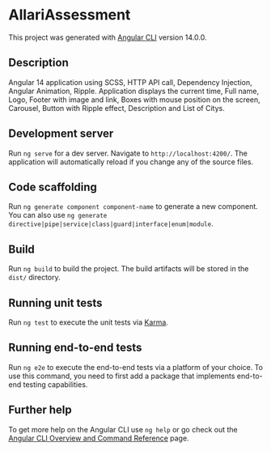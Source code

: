 
# AllariAssessment

This project was generated with [Angular CLI](https://github.com/angular/angular-cli) version 14.0.0.
## Description

Angular 14 application using SCSS, HTTP API call, Dependency Injection, Angular Animation, Ripple.
Application displays the current time, Full name, Logo, Footer with image and link, Boxes with mouse position on the screen, Carousel, Button with Ripple effect, Description and List of Citys.

## Development server

Run `ng serve` for a dev server. Navigate to `http://localhost:4200/`. The application will automatically reload if you change any of the source files.

## Code scaffolding

Run `ng generate component component-name` to generate a new component. You can also use `ng generate directive|pipe|service|class|guard|interface|enum|module`.

## Build

Run `ng build` to build the project. The build artifacts will be stored in the `dist/` directory.

## Running unit tests

Run `ng test` to execute the unit tests via [Karma](https://karma-runner.github.io).

## Running end-to-end tests

Run `ng e2e` to execute the end-to-end tests via a platform of your choice. To use this command, you need to first add a package that implements end-to-end testing capabilities.

## Further help

To get more help on the Angular CLI use `ng help` or go check out the [Angular CLI Overview and Command Reference](https://angular.io/cli) page.
